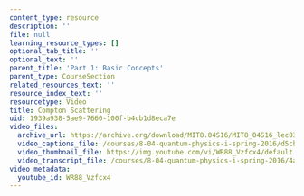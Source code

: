 ```yaml
---
content_type: resource
description: ''
file: null
learning_resource_types: []
optional_tab_title: ''
optional_text: ''
parent_title: 'Part 1: Basic Concepts'
parent_type: CourseSection
related_resources_text: ''
resource_index_text: ''
resourcetype: Video
title: Compton Scattering
uid: 1939a938-5ae9-7660-100f-b4cb1d8eca7e
video_files:
  archive_url: https://archive.org/download/MIT8.04S16/MIT8_04S16_lec03_s3_300k.mp4
  video_captions_file: /courses/8-04-quantum-physics-i-spring-2016/d5cb7dc022f45ee4b5e3e4cdad73c8fe_WR88_Vzfcx4.vtt
  video_thumbnail_file: https://img.youtube.com/vi/WR88_Vzfcx4/default.jpg
  video_transcript_file: /courses/8-04-quantum-physics-i-spring-2016/4ab86eb4ab8fef506a42024651d24bf3_WR88_Vzfcx4.pdf
video_metadata:
  youtube_id: WR88_Vzfcx4
---
```

